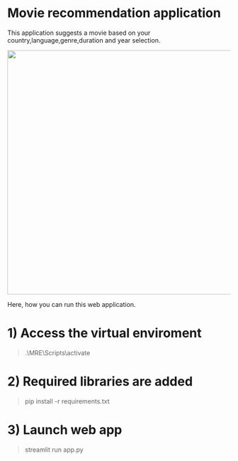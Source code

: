 # Movie recommendation application

This application suggests a movie based on your country,language,genre,duration and year selection.


<img src="https://user-images.githubusercontent.com/29722241/131225562-64e055e3-5582-4fce-8e01-1ff41e87e067.png" width="600" height="550">

Here, how you can run this web application.

# 1) Access the virtual enviroment
> .\MRE\Scripts\activate

# 2) Required libraries are added
> pip install -r requirements.txt

# 3) Launch web app
> streamlit run app.py
